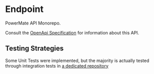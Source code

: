 # Endpoint

PowerMate API Monorepo.

Consult the [OpenApi Specification](https://gitlab.lrz.de/studi_projects/2023ss_d3i/pc1_umweltinstitut/powermate-iac/-/blob/develop/powermate-api.yml) for information about this API.

## Testing Strategies

Some Unit Tests were implemented, but the majority is actually tested through integration tests in [a dedicated repository](https://gitlab.lrz.de/studi_projects/2023ss_d3i/pc1_umweltinstitut/powermate-integration-testing)
